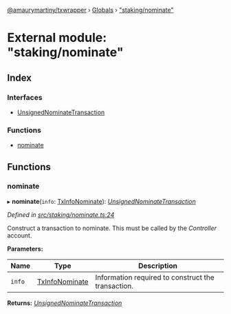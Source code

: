 [@amaurymartiny/txwrapper](../README.md) › [Globals](../globals.md) › ["staking/nominate"](_staking_nominate_.md)

# External module: "staking/nominate"

## Index

### Interfaces

* [UnsignedNominateTransaction](../interfaces/_staking_nominate_.unsignednominatetransaction.md)

### Functions

* [nominate](_staking_nominate_.md#nominate)

## Functions

###  nominate

▸ **nominate**(`info`: [TxInfoNominate](../interfaces/_staking_stakingtxtypeutils_.txinfonominate.md)): *[UnsignedNominateTransaction](../interfaces/_staking_nominate_.unsignednominatetransaction.md)*

*Defined in [src/staking/nominate.ts:24](https://github.com/paritytech/txwrapper/blob/29e727e/src/staking/nominate.ts#L24)*

Construct a transaction to nominate. This must be called by the _Controller_ account.

**Parameters:**

Name | Type | Description |
------ | ------ | ------ |
`info` | [TxInfoNominate](../interfaces/_staking_stakingtxtypeutils_.txinfonominate.md) | Information required to construct the transaction.  |

**Returns:** *[UnsignedNominateTransaction](../interfaces/_staking_nominate_.unsignednominatetransaction.md)*
